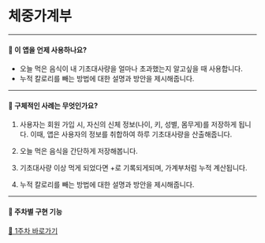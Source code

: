 # 체중가계부

---

#### 📌 이 앱을 언제 사용하나요?
- 오늘 먹은 음식이 내 기초대사량을 얼마나 초과했는지 알고싶을 때 사용합니다.
- 누적 칼로리를 빼는 방법에 대한 설명과 방안을 제시해줍니다.

---


#### 📌 구체적인 사례는 무엇인가요?
1. 사용자는 회원 가입 시, 자신의 신체 정보(나이, 키, 성별, 몸무게)를 저장하게 됩니다. 이때, 앱은 사용자의 정보를 취합하여 하루 기초대사량을 산출해줍니다.

2. 오늘 먹은 음식을 간단하게 저장해봅니다.
3. 기초대사량 이상 먹게 되었다면 +로 기록되게되며, 가계부처럼 누적 계산됩니다.
4. 누적 칼로리를 빼는 방법에 대한 설명과 방안을 제시해줍니다.

---

#### 📌 주차별 구현 기능
[🎈 1주차 바로가기](https://github.com/CodeSoom/project-spring-2-dkyou7/issues/1 )
